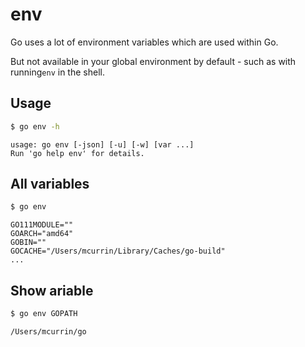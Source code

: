 # env

Go uses a lot of environment variables which are used within Go. 

But not available in your global environment by default - such as with running`env` in the shell.


## Usage

```sh
$ go env -h    
```
```
usage: go env [-json] [-u] [-w] [var ...]
Run 'go help env' for details.
```


## All variables

```sh
$ go env
```

```
GO111MODULE=""
GOARCH="amd64"
GOBIN=""
GOCACHE="/Users/mcurrin/Library/Caches/go-build"
...
```


## Show ariable

```sh
$ go env GOPATH
```

```
/Users/mcurrin/go
```
